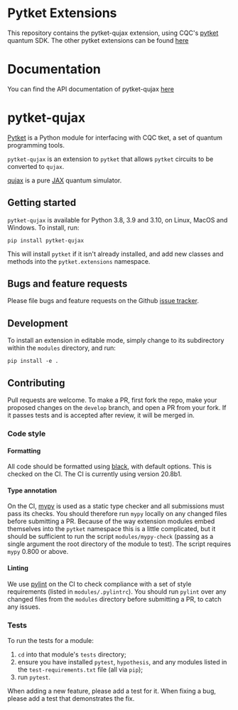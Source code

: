 # Pytket Extensions

This repository contains the pytket-qujax extension, using CQC's
[pytket](https://cqcl.github.io/tket/pytket/api/index.html) quantum SDK.
The other pytket extensions can be found [here](https://github.com/CQCL/pytket-extensions)

# Documentation

You can find the API documentation of pytket-qujax [here](https://cqcl.github.io/pytket-qujax/api/index.html)

# pytket-qujax

[Pytket](https://cqcl.github.io/tket/pytket/api/index.html) is a Python module for interfacing
with CQC tket, a set of quantum programming tools.

`pytket-qujax` is an extension to `pytket` that allows `pytket` circuits to
be converted to `qujax`.

[qujax](https://github.com/CQCL/pytket-qujax) is a pure [JAX](https://github.com/google/jax)
quantum simulator.

## Getting started

`pytket-qujax` is available for Python 3.8, 3.9 and 3.10, on Linux, MacOS
and Windows. To install, run:

```pip install pytket-qujax```

This will install `pytket` if it isn't already installed, and add new classes
and methods into the `pytket.extensions` namespace.

## Bugs and feature requests

Please file bugs and feature requests on the Github
[issue tracker](https://github.com/CQCL/pytket-qujax/issues).

## Development

To install an extension in editable mode, simply change to its subdirectory
within the `modules` directory, and run:

```shell
pip install -e .
```

## Contributing

Pull requests are welcome. To make a PR, first fork the repo, make your proposed
changes on the `develop` branch, and open a PR from your fork. If it passes
tests and is accepted after review, it will be merged in.

### Code style

#### Formatting

All code should be formatted using
[black](https://black.readthedocs.io/en/stable/), with default options. This is
checked on the CI. The CI is currently using version 20.8b1.

#### Type annotation

On the CI, [mypy](https://mypy.readthedocs.io/en/stable/) is used as a static
type checker and all submissions must pass its checks. You should therefore run
`mypy` locally on any changed files before submitting a PR. Because of the way
extension modules embed themselves into the `pytket` namespace this is a little
complicated, but it should be sufficient to run the script `modules/mypy-check`
(passing as a single argument the root directory of the module to test). The
script requires `mypy` 0.800 or above.

#### Linting

We use [pylint](https://pypi.org/project/pylint/) on the CI to check compliance
with a set of style requirements (listed in `modules/.pylintrc`). You should run
`pylint` over any changed files from the `modules` directory before submitting a
PR, to catch any issues.

### Tests

To run the tests for a module:

1. `cd` into that module's `tests` directory;
2. ensure you have installed `pytest`, `hypothesis`, and any modules listed in
the `test-requirements.txt` file (all via `pip`);
3. run `pytest`.

When adding a new feature, please add a test for it. When fixing a bug, please
add a test that demonstrates the fix.
